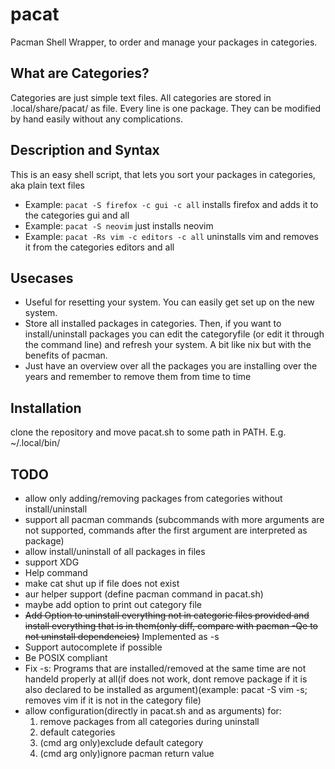 # pacat
Pacman Shell Wrapper, to order and manage your packages in categories.
## What are Categories?
Categories are just simple text files.
All categories are stored in .local/share/pacat/ as file.
Every line is one package. They can be modified by hand easily without any complications.
## Description and Syntax
This is an easy shell script, that lets you sort your packages in categories, aka plain text files
- Example: `pacat -S firefox -c gui -c all` installs firefox and adds it to the categories gui and all
- Example: `pacat -S neovim` just installs neovim
- Example: `pacat -Rs vim -c editors -c all` uninstalls vim and removes it from the categories editors and all
## Usecases
- Useful for resetting your system. You can easily get set up on the new system.
- Store all installed packages in categories.
Then, if you want to install/uninstall packages you can edit the categoryfile (or edit it through the command line)
and refresh your system. A bit like nix but with the benefits of pacman.
- Just have an overview over all the packages you are installing over the years and remember to remove them from time to time
## Installation
clone the repository and move pacat.sh to some path in PATH. E.g. ~/.local/bin/
## TODO
- allow only adding/removing packages from categories without install/uninstall
- support all pacman commands (subcommands with more arguments are not supported, commands after the first argument are interpreted as package)
- allow install/uninstall of all packages in files
- support XDG
- Help command
- make cat shut up if file does not exist
- aur helper support (define pacman command in pacat.sh)
- maybe add option to print out category file
- ~~Add Option to uninstall everything not in categorie files provided and install everything that is in them(only diff, compare with pacman -Qe to not uninstall dependencies)~~ Implemented as -s
- Support autocomplete if possible
- Be POSIX compliant
- Fix -s: Programs that are installed/removed at the same time are not handeld properly at all(if does not work, dont remove package if it is also declared to be installed as argument)(example: pacat -S vim -s; removes vim if it is not in the category file)
- allow configuration(directly in pacat.sh and as arguments) for:
    1. remove packages from all categories during uninstall
    2. default categories
    3. (cmd arg only)exclude default category
    4. (cmd arg only)ignore pacman return value
